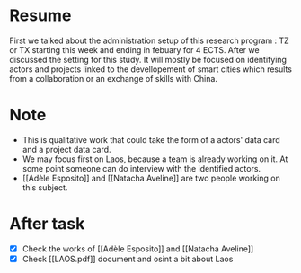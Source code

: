 # Resume 
First we talked about the administration setup of this research program : TZ or TX starting this week and ending in febuary for 4 ECTS. After we discussed the setting for this study. It will mostly be focused on identifying actors and projects linked to the devellopement of smart cities which results from a collaboration or an exchange of skills with China. 

# Note 
- This is qualitative work that could take the form of a actors' data card and a project data card.
- We may focus first on Laos, because a team is already working on it. At some point someone can do interview with the identified actors. 
- [[Adèle Esposito]] and [[Natacha Aveline]] are two people working on this subject.

# After task
- [X] Check the works of [[Adèle Esposito]] and [[Natacha Aveline]]
- [x] Check  [[LAOS.pdf]] document and osint a bit about Laos
